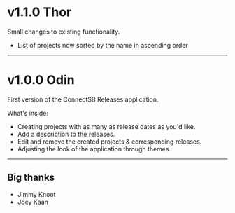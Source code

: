 # v1.1.0 Thor
Small changes to existing functionality.

- List of projects now sorted by the name in ascending order

***


# v1.0.0 Odin
First version of the ConnectSB Releases application.

What's inside:
- Creating projects with as many as release dates as you'd like.
- Add a description to the releases.
- Edit and remove the created projects & corresponding releases.
- Adjusting the look of the application through themes.

***

## Big thanks
- Jimmy Knoot
- Joey Kaan